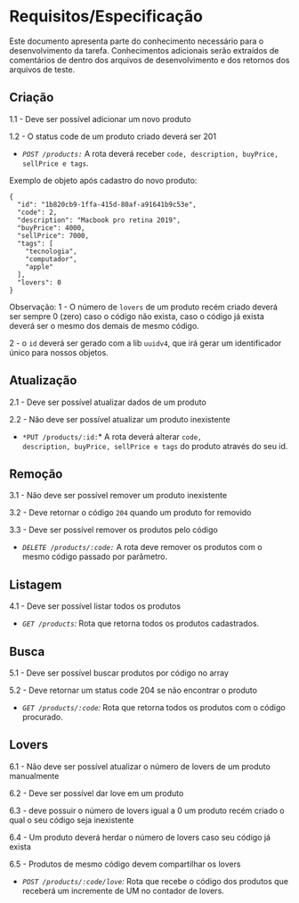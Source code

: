# Requisitos/Especificação
Este documento apresenta parte do conhecimento necessário para o desenvolvimento da tarefa. Conhecimentos adicionais serão extraídos de comentários de dentro dos arquivos de desenvolvimento e dos retornos dos arquivos de teste.
## Criação
1.1 - Deve ser possível adicionar um novo produto

1.2 - O status code de um produto criado deverá ser 201

- *``POST /products:``* A rota deverá receber <code>code, description, buyPrice, sellPrice e tags</code>.

Exemplo de objeto após cadastro do novo produto:

```
{
  "id": "1b820cb9-1ffa-415d-80af-a91641b9c53e",
  "code": 2,
  "description": "Macbook pro retina 2019",
  "buyPrice": 4000,
  "sellPrice": 7000,
  "tags": [
    "tecnologia",
    "computador",
    "apple"
  ],
  "lovers": 0
}
```

Observação: 
1 - O número de ``lovers`` de um produto recém criado deverá ser sempre 0 (zero) caso o código não exista, caso o código já exista deverá ser o mesmo dos demais de mesmo código.

2 - o ``id`` deverá ser gerado com a lib ``uuidv4``, que irá gerar um identificador único para nossos objetos.

## Atualização
2.1 - Deve ser possível atualizar dados de um produto

2.2 - Não deve ser possível atualizar um produto inexistente

- ``*PUT /products/:id:``* A rota deverá alterar <code>code, description, buyPrice, sellPrice e tags</code> do produto através do seu id.

## Remoção
3.1 - Não deve ser possível remover um produto inexistente

3.2 - Deve retornar o código ``204`` quando um produto for removido

3.3 - Deve ser possível remover os produtos pelo código

- *``DELETE /products/:code:``* A rota deve remover os produtos com o mesmo código passado por parâmetro.

## Listagem
4.1 - Deve ser possível listar todos os produtos

- *``GET /products``:* Rota que retorna todos os produtos cadastrados</code>.

## Busca
5.1 - Deve ser possível buscar produtos por código no array

5.2 - Deve retornar um status code 204 se não encontrar o produto

- *``GET /products/:code``:* Rota que retorna todos os produtos com o código procurado</code>.

## Lovers
6.1 - Não deve ser possível atualizar o número de lovers de um produto manualmente

6.2 - Deve ser possível dar love em um produto

6.3 - deve possuir o número de lovers igual a 0 um produto recém criado o qual o seu código seja inexistente

6.4 - Um produto deverá herdar o número de lovers caso seu código já exista

6.5 - Produtos de mesmo código devem compartilhar os lovers

- *``POST /products/:code/love``:* Rota que recebe o código dos produtos que receberá um incremente de UM no contador de lovers.

